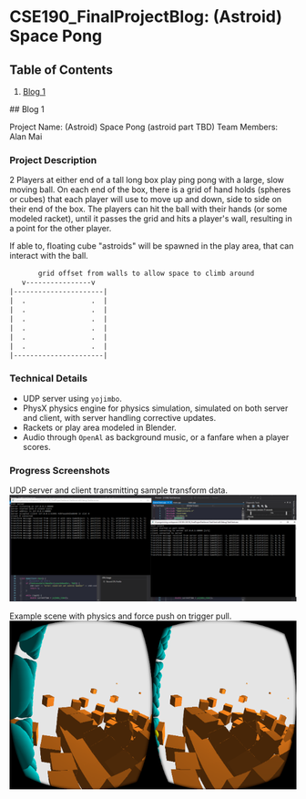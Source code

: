 # CSE190_FinalProjectBlog: (Astroid) Space Pong

## Table of Contents

1. [Blog 1](#blog-1)

<a name="blog-1"/>
## Blog 1

Project Name: (Astroid) Space Pong (astroid part TBD)
Team Members: Alan Mai

### Project Description

2 Players at either end of a tall long box play ping pong with a large, slow moving ball. On each end of the box, there is a grid of hand holds (spheres or cubes) that each player will use to move up and down, side to side on their end of the box. The players can hit the ball with their hands (or some modeled racket), until it passes the grid and hits a player's wall, resulting in a point for the other player.

If able to, floating cube "astroids" will be spawned in the play area, that can interact with the ball.

```
       grid offset from walls to allow space to climb around
   v----------------v
|----------------------|
|  .                .  |
|  .                .  |
|  .                .  |
|  .                .  |
|  .                .  |
|  .                .  |
|----------------------|
```

### Technical Details

- UDP server using `yojimbo`.
- PhysX physics engine for physics simulation, simulated on both server and client, with server handling corrective updates.
- Rackets or play area modeled in Blender.
- Audio through `OpenAl` as background music, or a fanfare when a player scores.

### Progress Screenshots

UDP server and client transmitting sample transform data.
![UDP Server and Client](docs/CSE190FinalProjectBlog1_udpServerExample.PNG)

Example scene with physics and force push on trigger pull.
![physics example scene force](docs/CSE190FinalProjectBlog1_physicsexample.PNG)

